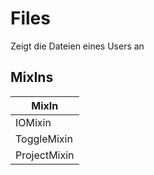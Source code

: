 # Files

Zeigt die Dateien eines Users an

## MixIns

<!-- @vuese:Files:mixIns:start -->
|MixIn|
|---|
|IOMixin|
|ToggleMixin|
|ProjectMixin|

<!-- @vuese:Files:mixIns:end -->


